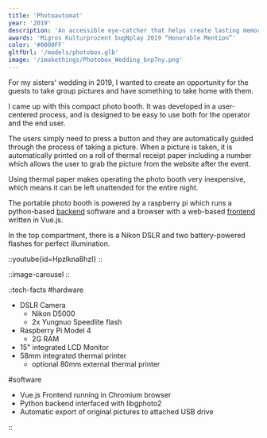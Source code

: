 ```yaml
---
title: 'Photoautomat'
year: '2019'
description: 'An accessible eye-catcher that helps create lasting memories'
awards: 'Migros Kulturprozent bugNplay 2019 “Honorable Mention”'
color: '#0000FF'
gltfUrl: '/models/photobox.glb'
image: '/imakethings/Photobox_Wedding_bnp7ny.png'
---
```


For my sisters' wedding in 2019, I wanted to create an opportunity for the guests to take group pictures and have something to take home with them.

I came up with this compact photo booth. It was developed in a user-centered process, and is designed to be easy to use both for the operator and the end user.

The users simply need to press a button and they are automatically guided through the process of taking a picture. When a picture is taken, it is automatically printed on a roll of thermal receipt paper including a number which allows the user to grab the picture from the website after the event.

Using thermal paper makes operating the photo booth very inexpensive, which means it can be left unattended for the entire night.

The portable photo booth is powered by a raspberry pi which runs a python-based [backend](https://github.com/chdabre/photobox-backend) software and a browser with a web-based [frontend](https://github.com/chdabre/photobox-frontend) written in Vue.js.

In the top compartment, there is a Nikon DSLR and two battery-powered flashes for perfect illumination.

::youtube{id=Hpzlkna8hzI}
::

::image-carousel
::

::tech-facts
#hardware
- DSLR Camera
  - Nikon D5000
  - 2x Yungnuo Speedlite flash
- Raspberry Pi Model 4
  - 2G RAM
- 15" integrated LCD Monitor 
- 58mm integrated thermal printer 
  - optional 80mm external thermal printer
>

#software
- Vue.js Frontend running in Chromium browser
- Python backend interfaced with libgphoto2
- Automatic export of original pictures to attached USB drive
>
::
